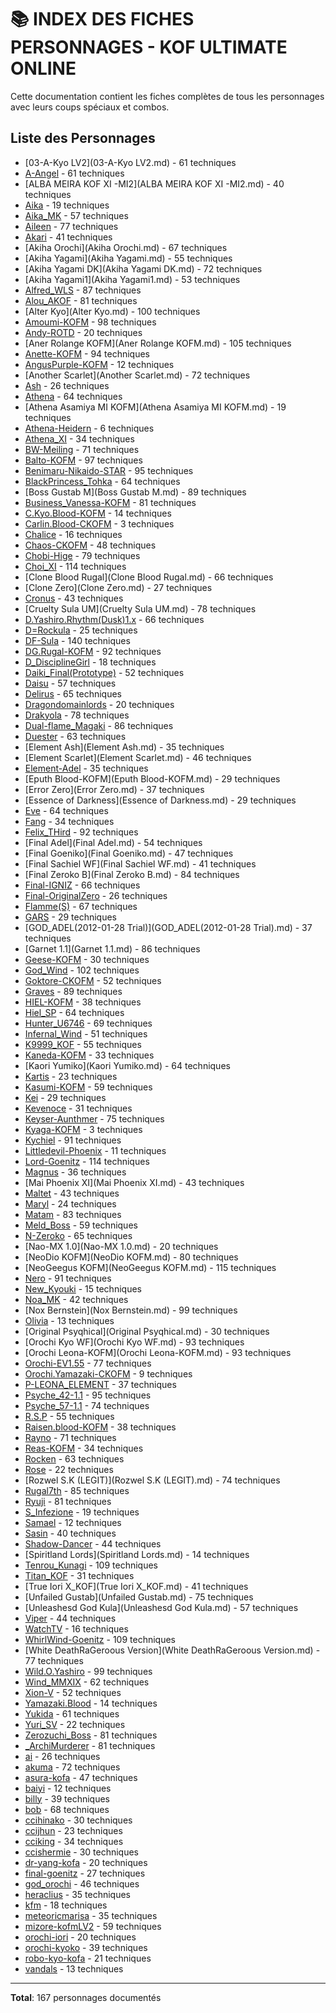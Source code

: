 # 📚 INDEX DES FICHES PERSONNAGES - KOF ULTIMATE ONLINE

Cette documentation contient les fiches complètes de tous les personnages avec leurs coups spéciaux et combos.

## Liste des Personnages

- [03-A-Kyo LV2](03-A-Kyo LV2.md) - 61 techniques
- [A-Angel](A-Angel.md) - 61 techniques
- [ALBA MEIRA KOF XI -MI2](ALBA MEIRA KOF XI -MI2.md) - 40 techniques
- [Aika](Aika.md) - 19 techniques
- [Aika_MK](Aika_MK.md) - 57 techniques
- [Aileen](Aileen.md) - 77 techniques
- [Akari](Akari.md) - 41 techniques
- [Akiha Orochi](Akiha Orochi.md) - 67 techniques
- [Akiha Yagami](Akiha Yagami.md) - 55 techniques
- [Akiha Yagami DK](Akiha Yagami DK.md) - 72 techniques
- [Akiha Yagami1](Akiha Yagami1.md) - 53 techniques
- [Alfred_WLS](Alfred_WLS.md) - 87 techniques
- [Alou_AKOF](Alou_AKOF.md) - 81 techniques
- [Alter Kyo](Alter Kyo.md) - 100 techniques
- [Amoumi-KOFM](Amoumi-KOFM.md) - 98 techniques
- [Andy-ROTD](Andy-ROTD.md) - 20 techniques
- [Aner Rolange KOFM](Aner Rolange KOFM.md) - 105 techniques
- [Anette-KOFM](Anette-KOFM.md) - 94 techniques
- [AngusPurple-KOFM](AngusPurple-KOFM.md) - 12 techniques
- [Another Scarlet](Another Scarlet.md) - 72 techniques
- [Ash](Ash.md) - 26 techniques
- [Athena](Athena.md) - 64 techniques
- [Athena Asamiya MI KOFM](Athena Asamiya MI KOFM.md) - 19 techniques
- [Athena-Heidern](Athena-Heidern.md) - 6 techniques
- [Athena_XI](Athena_XI.md) - 34 techniques
- [BW-Meiling](BW-Meiling.md) - 71 techniques
- [Balto-KOFM](Balto-KOFM.md) - 97 techniques
- [Benimaru-Nikaido-STAR](Benimaru-Nikaido-STAR.md) - 95 techniques
- [BlackPrincess_Tohka](BlackPrincess_Tohka.md) - 64 techniques
- [Boss Gustab M](Boss Gustab M.md) - 89 techniques
- [Business_Vanessa-KOFM](Business_Vanessa-KOFM.md) - 81 techniques
- [C.Kyo.Blood-KOFM](C.Kyo.Blood-KOFM.md) - 14 techniques
- [Carlin.Blood-CKOFM](Carlin.Blood-CKOFM.md) - 3 techniques
- [Chalice](Chalice.md) - 16 techniques
- [Chaos-CKOFM](Chaos-CKOFM.md) - 48 techniques
- [Chobi-Hige](Chobi-Hige.md) - 79 techniques
- [Choi_XI](Choi_XI.md) - 114 techniques
- [Clone Blood Rugal](Clone Blood Rugal.md) - 66 techniques
- [Clone Zero](Clone Zero.md) - 27 techniques
- [Cronus](Cronus.md) - 43 techniques
- [Cruelty Sula UM](Cruelty Sula UM.md) - 78 techniques
- [D.Yashiro.Rhythm(Dusk)1.x](D.Yashiro.Rhythm(Dusk)1.x.md) - 66 techniques
- [D=Rockula](D=Rockula.md) - 25 techniques
- [DF-Sula](DF-Sula.md) - 140 techniques
- [DG.Rugal-KOFM](DG.Rugal-KOFM.md) - 92 techniques
- [D_DisciplineGirl](D_DisciplineGirl.md) - 18 techniques
- [Daiki_Final(Prototype)](Daiki_Final(Prototype).md) - 52 techniques
- [Daisu](Daisu.md) - 57 techniques
- [Delirus](Delirus.md) - 65 techniques
- [Dragondomainlords](Dragondomainlords.md) - 20 techniques
- [Drakyola](Drakyola.md) - 78 techniques
- [Dual-flame_Magaki](Dual-flame_Magaki.md) - 86 techniques
- [Duester](Duester.md) - 63 techniques
- [Element Ash](Element Ash.md) - 35 techniques
- [Element Scarlet](Element Scarlet.md) - 46 techniques
- [Element-Adel](Element-Adel.md) - 35 techniques
- [Eputh Blood-KOFM](Eputh Blood-KOFM.md) - 29 techniques
- [Error Zero](Error Zero.md) - 37 techniques
- [Essence of Darkness](Essence of Darkness.md) - 29 techniques
- [Eve](Eve.md) - 64 techniques
- [Fang](Fang.md) - 34 techniques
- [Felix_THird](Felix_THird.md) - 92 techniques
- [Final Adel](Final Adel.md) - 54 techniques
- [Final Goeniko](Final Goeniko.md) - 47 techniques
- [Final Sachiel WF](Final Sachiel WF.md) - 41 techniques
- [Final Zeroko B](Final Zeroko B.md) - 84 techniques
- [Final-IGNIZ](Final-IGNIZ.md) - 66 techniques
- [Final-OriginalZero](Final-OriginalZero.md) - 26 techniques
- [Flamme(S)](Flamme(S).md) - 67 techniques
- [GARS](GARS.md) - 29 techniques
- [GOD_ADEL(2012-01-28 Trial)](GOD_ADEL(2012-01-28 Trial).md) - 37 techniques
- [Garnet 1.1](Garnet 1.1.md) - 86 techniques
- [Geese-KOFM](Geese-KOFM.md) - 30 techniques
- [God_Wind](God_Wind.md) - 102 techniques
- [Goktore-CKOFM](Goktore-CKOFM.md) - 52 techniques
- [Graves](Graves.md) - 89 techniques
- [HIEL-KOFM](HIEL-KOFM.md) - 38 techniques
- [Hiel_SP](Hiel_SP.md) - 64 techniques
- [Hunter_U6746](Hunter_U6746.md) - 69 techniques
- [Infernal_Wind](Infernal_Wind.md) - 51 techniques
- [K9999_KOF](K9999_KOF.md) - 55 techniques
- [Kaneda-KOFM](Kaneda-KOFM.md) - 33 techniques
- [Kaori Yumiko](Kaori Yumiko.md) - 64 techniques
- [Kartis](Kartis.md) - 23 techniques
- [Kasumi-KOFM](Kasumi-KOFM.md) - 59 techniques
- [Kei](Kei.md) - 29 techniques
- [Kevenoce](Kevenoce.md) - 31 techniques
- [Keyser-Aunthmer](Keyser-Aunthmer.md) - 75 techniques
- [Kyaga-KOFM](Kyaga-KOFM.md) - 3 techniques
- [Kychiel](Kychiel.md) - 91 techniques
- [Littledevil-Phoenix](Littledevil-Phoenix.md) - 11 techniques
- [Lord-Goenitz](Lord-Goenitz.md) - 114 techniques
- [Magnus](Magnus.md) - 36 techniques
- [Mai Phoenix XI](Mai Phoenix XI.md) - 43 techniques
- [Maltet](Maltet.md) - 43 techniques
- [Maryl](Maryl.md) - 24 techniques
- [Matam](Matam.md) - 83 techniques
- [Meld_Boss](Meld_Boss.md) - 59 techniques
- [N-Zeroko](N-Zeroko.md) - 65 techniques
- [Nao-MX 1.0](Nao-MX 1.0.md) - 20 techniques
- [NeoDio KOFM](NeoDio KOFM.md) - 80 techniques
- [NeoGeegus KOFM](NeoGeegus KOFM.md) - 115 techniques
- [Nero](Nero.md) - 91 techniques
- [New_Kyouki](New_Kyouki.md) - 15 techniques
- [Noa_MK](Noa_MK.md) - 42 techniques
- [Nox Bernstein](Nox Bernstein.md) - 99 techniques
- [Olivia](Olivia.md) - 13 techniques
- [Original Psyqhical](Original Psyqhical.md) - 30 techniques
- [Orochi Kyo WF](Orochi Kyo WF.md) - 93 techniques
- [Orochi Leona-KOFM](Orochi Leona-KOFM.md) - 93 techniques
- [Orochi-EV1.55](Orochi-EV1.55.md) - 77 techniques
- [Orochi.Yamazaki-CKOFM](Orochi.Yamazaki-CKOFM.md) - 9 techniques
- [P-LEONA_ELEMENT](P-LEONA_ELEMENT.md) - 37 techniques
- [Psyche_42-1.1](Psyche_42-1.1.md) - 95 techniques
- [Psyche_57-1.1](Psyche_57-1.1.md) - 74 techniques
- [R.S.P](R.S.P.md) - 55 techniques
- [Raisen.blood-KOFM](Raisen.blood-KOFM.md) - 38 techniques
- [Rayno](Rayno.md) - 71 techniques
- [Reas-KOFM](Reas-KOFM.md) - 34 techniques
- [Rocken](Rocken.md) - 63 techniques
- [Rose](Rose.md) - 22 techniques
- [Rozwel S.K (LEGIT)](Rozwel S.K (LEGIT).md) - 74 techniques
- [Rugal7th](Rugal7th.md) - 85 techniques
- [Ryuji](Ryuji.md) - 81 techniques
- [S_Infezione](S_Infezione.md) - 19 techniques
- [Samael](Samael.md) - 12 techniques
- [Sasin](Sasin.md) - 40 techniques
- [Shadow-Dancer](Shadow-Dancer.md) - 44 techniques
- [Spiritland Lords](Spiritland Lords.md) - 14 techniques
- [Tenrou_Kunagi](Tenrou_Kunagi.md) - 109 techniques
- [Titan_KOF](Titan_KOF.md) - 31 techniques
- [True Iori X_KOF](True Iori X_KOF.md) - 41 techniques
- [Unfailed Gustab](Unfailed Gustab.md) - 75 techniques
- [Unleashesd God Kula](Unleashesd God Kula.md) - 57 techniques
- [Viper](Viper.md) - 44 techniques
- [WatchTV](WatchTV.md) - 16 techniques
- [WhirlWind-Goenitz](WhirlWind-Goenitz.md) - 109 techniques
- [White DeathRaGeroous Version](White DeathRaGeroous Version.md) - 77 techniques
- [Wild.O.Yashiro](Wild.O.Yashiro.md) - 99 techniques
- [Wind_MMXIX](Wind_MMXIX.md) - 62 techniques
- [Xion-V](Xion-V.md) - 52 techniques
- [Yamazaki.Blood](Yamazaki.Blood.md) - 14 techniques
- [Yukida](Yukida.md) - 61 techniques
- [Yuri_SV](Yuri_SV.md) - 22 techniques
- [Zerozuchi_Boss](Zerozuchi_Boss.md) - 81 techniques
- [_ArchiMurderer](_ArchiMurderer.md) - 81 techniques
- [ai](ai.md) - 26 techniques
- [akuma](akuma.md) - 72 techniques
- [asura-kofa](asura-kofa.md) - 47 techniques
- [baiyi](baiyi.md) - 12 techniques
- [billy](billy.md) - 39 techniques
- [bob](bob.md) - 68 techniques
- [ccihinako](ccihinako.md) - 30 techniques
- [ccijhun](ccijhun.md) - 23 techniques
- [cciking](cciking.md) - 34 techniques
- [ccishermie](ccishermie.md) - 30 techniques
- [dr-yang-kofa](dr-yang-kofa.md) - 20 techniques
- [final-goenitz](final-goenitz.md) - 27 techniques
- [god_orochi](god_orochi.md) - 46 techniques
- [heraclius](heraclius.md) - 35 techniques
- [kfm](kfm.md) - 18 techniques
- [meteoricmarisa](meteoricmarisa.md) - 35 techniques
- [mizore-kofmLV2](mizore-kofmLV2.md) - 59 techniques
- [orochi-iori](orochi-iori.md) - 20 techniques
- [orochi-kyoko](orochi-kyoko.md) - 39 techniques
- [robo-kyo-kofa](robo-kyo-kofa.md) - 21 techniques
- [vandals](vandals.md) - 13 techniques

---

**Total**: 167 personnages documentés
